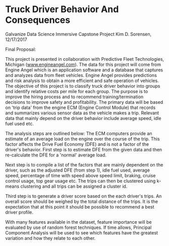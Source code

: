 # Truck Driver Behavior And Consequences

Galvanize Data Science Immersive Capstone Project
Kim D. Sorensen, 12/17/2017

Final Proposal:

This project is presented in collaboration with Predictive Fleet Technologies, Michigan (www.engineangel.com). The data for this project will come from Engine Angel which is an application software and a database that captures and analyzes data from fleet vehicles. Engine Angel provides predictions and risk analysis to obtain a more efficient and safe operation of vehicles. 
The objective of this project is to classify truck driver behavior into groups and identify relative costs per mile for each group. The purpose is to improve the hiring process and to recommend training/termination decisions to improve safety and profitability.
The primary data will be based on 'trip data' from the engine ECM (Engine Control Module) that records and summarizes various sensor data as the vehicle makes a trip. Relevant data that mainly depend on the driver behavior include average speed, idle fuel used etc.

The analysis steps are outlined below:
The ECM computers provide an estimate of an average load on the engine over the course of the trip. This factor affects the Drive Fuel Economy (DFE) and is not a factor of the driver's behavior. First step is to estimate DFE from the given data and then re-calculate the DFE for a 'normal' average load.

Next step is to compile a list of the factors that are mainly dependent on the driver, such as the adjusted DFE (from step 1), idle fuel used, average speed, percentage of time with speed above speed limit, braking, cruise control usage, top gear usage etc. The trips can then be clustered using k-means clustering and all trips can be assigned a cluster id.

Third step is to generate a driver score based on the each driver's trips. An overall score should be weighed by the total distance of the trips. It is the expectation that at this point it should be possible to recommend a best driver profile.

With many features available in the dataset, feature importance will be evaluated by use of random forest techniques. If time allows, Principal Component Analysis will be used to see which features have the greatest variation and how they relate to each other.
